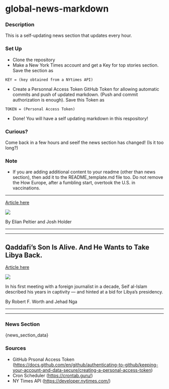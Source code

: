# global-news-markdown

### Description 
This is a self-updating news section that updates every hour.

### Set Up 
* Clone the repository
* Make a New York Times account and get a Key for top stories section. Save the section as 
 ```
 KEY = (key obtained from a NYtimes API)
 ```
*  Create a Personnal Access Token GitHub Token for allowing automatic commits and push of updated markdown. (Push and commit authorization is enough). Save this Token as 
```
TOKEN = (Personal Access Token)
```
* Done! You will have a self updating markdown in this respository!

### Curious?
Come back in a few hours and seeif the news section has changed! (Is it too long?)

### Note
* If you are adding additional content to your readme (other than news section), then add it to the README_template.md file too. Do not remove the How Europe, after a fumbling start, overtook the U.S. in vaccinations.
----------------------------------------------------------------------

[Article here](https://www.nytimes.com/2021/07/30/world/how-europe-after-a-fumbling-start-overtook-the-us-in-vaccinations.html)

[![](https://static01.nyt.com/images/2021/07/29/us/EU-US-vaccination-promo-1627593309433/EU-US-vaccination-promo-1627593309433-superJumbo.png)](https://www.nytimes.com/2021/07/30/world/how-europe-after-a-fumbling-start-overtook-the-us-in-vaccinations.html)

By Elian Peltier and Josh Holder

* * *

* * *

Qaddafi’s Son Is Alive. And He Wants to Take Libya Back.
--------------------------------------------------------

[Article here](https://www.nytimes.com/2021/07/30/magazine/qaddafi-libya.html)

[![](https://static01.nyt.com/images/2021/08/01/opinion/01mag-libya-03/01mag-libya-03-superJumbo.jpg)](https://www.nytimes.com/2021/07/30/magazine/qaddafi-libya.html)

In his first meeting with a foreign journalist in a decade, Seif al-Islam described his years in captivity — and hinted at a bid for Libya’s presidency.

By Robert F. Worth and Jehad Nga

* * *

* * *

### News Section 
{news_section_data}


### Sources 
* GitHub Prsonal Access Token (https://docs.github.com/en/github/authenticating-to-github/keeping-your-account-and-data-secure/creating-a-personal-access-token)
* Cron Scheduler (https://crontab.guru/)
* NY Times API (https://developer.nytimes.com/)
